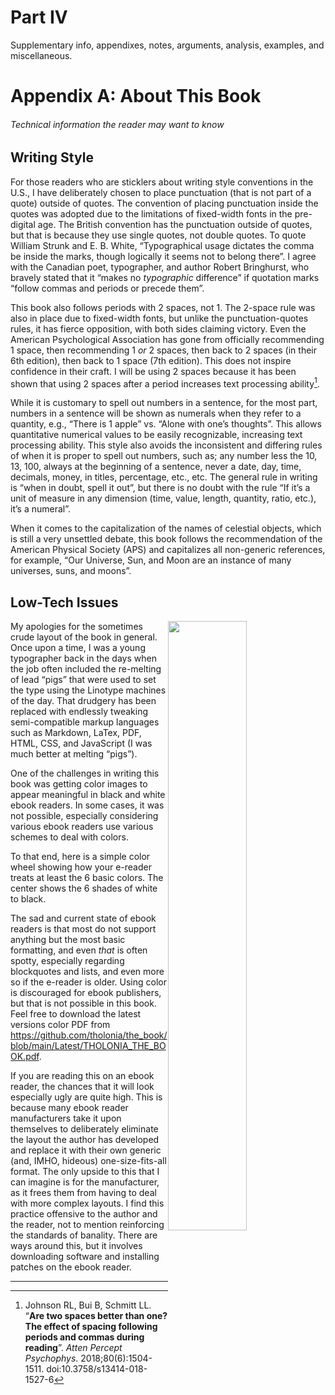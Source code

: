 # Part IV
Supplementary info, appendixes, notes, arguments, analysis, examples, and miscellaneous.
<div style='page-break-after: always; break-after: always;'></div>

# Appendix A: About This Book

###### Technical information the reader may want to know

## Writing Style

For those readers who are sticklers about writing style conventions in the U.S., I have deliberately chosen to place punctuation (that is not part of a quote) outside of quotes.  The convention of placing punctuation inside the quotes was adopted due to the limitations of fixed-width fonts in the pre-digital age.  The British convention has the punctuation outside of quotes, but that is because they use single quotes, not double quotes.  To quote William Strunk and E. B. White, “Typographical usage dictates the comma be inside the marks, though logically it seems not to belong there”.  I agree with the Canadian poet, typographer, and author Robert Bringhurst, who bravely stated that it “makes no *typographic* difference” if quotation marks “follow commas and periods or precede them”. 

This book also follows periods with 2 spaces, not 1.  The 2-space rule was also in place due to fixed-width fonts, but unlike the punctuation-quotes rules, it has fierce opposition, with both sides claiming victory.  Even the American Psychological Association has gone from officially recommending 1 space, then recommending 1 *or* 2 spaces, then back to 2 spaces (in their 6th edition), then back to 1 space (7th edition).  This does not inspire confidence in their craft.  I will be using 2 spaces because it has been shown that using 2 spaces after a period increases text processing ability[^1].  

While it is customary to spell out numbers in a sentence, for the most part, numbers in a sentence will be shown as numerals when they refer to a quantity, e.g., “There is 1 apple” vs. “Alone with one’s thoughts”.  This allows quantitative numerical values to be easily recognizable, increasing text processing ability.  This style also avoids the inconsistent and differing rules of when it is proper to spell out numbers, such as; any number less the 10, 13, 100, always at the beginning of a sentence, never a date, day, time, decimals, money, in titles, percentage, etc., etc.  The general rule in writing is “when in doubt, spell it out”, but there is no doubt with the rule “If it’s a unit of measure in any dimension (time, value, length, quantity, ratio, etc.), it’s a numeral”.

When it comes to the capitalization of the names of celestial objects, which is still a very unsettled debate, this book follows the recommendation of the American Physical Society (APS) and capitalizes all non-generic references, for example, “Our Universe, Sun, and Moon are an instance of many universes, suns, and moons”.

## Low-Tech Issues

<img src='../Images/colorwheelchart.png' style='float:right;width:50%'/>My apologies for the sometimes crude layout of the book in general.  Once upon a time, I was a young typographer back in the days when the job often included the re-melting of lead “pigs” that were used to set the type using the Linotype machines of the day.  That drudgery has been replaced with endlessly tweaking semi-compatible markup languages such as Markdown, LaTex, PDF, HTML, CSS, and JavaScript (I was much better at melting “pigs”).

One of the challenges in writing this book was getting color images to appear meaningful in black and white ebook readers.  In some cases, it was not possible, especially considering various ebook readers use various schemes to deal with colors.  

To that end, here is a simple color wheel showing how your e-reader treats at least the 6 basic colors.  The center shows the 6 shades of white to black.

The sad and current state of ebook readers is that most do not support anything but the most basic formatting, and even *that* is often spotty, especially regarding blockquotes and lists, and even more so if the e-reader is older.  Using color is discouraged for ebook publishers, but that is not possible in this book.  Feel free to download the latest versions color PDF from https://github.com/tholonia/the_book/blob/main/Latest/THOLONIA_THE_BOOK.pdf.

If you are reading this on an ebook reader, the chances that it will look especially ugly are quite high.  This is because many ebook reader manufacturers take it upon themselves to deliberately eliminate the layout the author has developed and replace it with their own generic (and, IMHO, hideous) one-size-fits-all format.  The only upside to this that I can imagine is for the manufacturer, as it frees them from having to deal with more complex layouts.  I find this practice offensive to the author and the reader,  not to mention reinforcing the standards of banality.  There are ways around this, but it involves downloading software and installing patches on the ebook reader.   

<hr>

[^1]: Johnson RL, Bui B, Schmitt LL. “**Are two spaces better than one?  The effect of spacing following periods and commas during reading**”. *Atten Percept Psychophys*.  2018;80(6):1504-1511. doi:10.3758/s13414-018-1527-6

